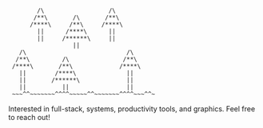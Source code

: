```
        /\                  /\        
       /**\       /\       /**\       
      /****\     /**\     /****\      
        ||      /****\      ||        
        ||     /******\     ||        
                  ||
   /\                            /\     
  /**\         /\               /**\    
 /****\       /**\             /****\   
   ||        /****\              ||     
   ||       /******\             ||
   ||          ||                ||
 ~~~^^~~~~~~~^^^^~~~~~^^~~~~~~~^^^^~~~^^~   
```

<p>Interested in full-stack, systems, productivity tools, and graphics. Feel free to reach out!</p>

